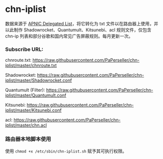 # chn-iplist
数据来源于 [ APNIC Delegated List](http://ftp.apnic.net/apnic/stats/apnic/delegated-apnic-latest)，将它转化为 txt 文件以在路由器上使用，并以此制作 Shadowrocket、Quantumult、Kitsunebi、acl 规则文件，仅包含 chn-ip 列表和部分谷歌和国内常见广告屏蔽规则。每月更新一次。

### Subscribe URL: 

chnroute.txt: https://raw.githubusercontent.com/PaPerseller/chn-iplist/master/chnroute.txt

Shadowrocket: https://raw.githubusercontent.com/PaPerseller/chn-iplist/master/Shadowrocket.conf

Quantumult (Filter): https://raw.githubusercontent.com/PaPerseller/chn-iplist/master/Quantumult.conf

Kitsunebi: https://raw.githubusercontent.com/PaPerseller/chn-iplist/master/Kitsunebi.conf

acl: https://raw.githubusercontent.com/PaPerseller/chn-iplist/master/chn.acl

### 路由器本地脚本使用

使用 `chmod +x /etc/sbin/chn-iplist.sh` 赋予其可执行权限。
